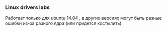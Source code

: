### Linux drivers labs
Работает только для ubuntu 14.04 , в других версиях могут быть разные ошибки из-за разного ядра (или придется костылить).
